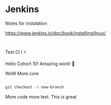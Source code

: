 # Jenkins

Notes for instalation 

https://www.jenkins.io/doc/book/installing/linux/

```bash



```

Test CI I :zap:


Hello Cohort 10! Amazing work! :banana:


WoW More core

```bash 

git checkout -b new-branch
```

More code more text. This is great